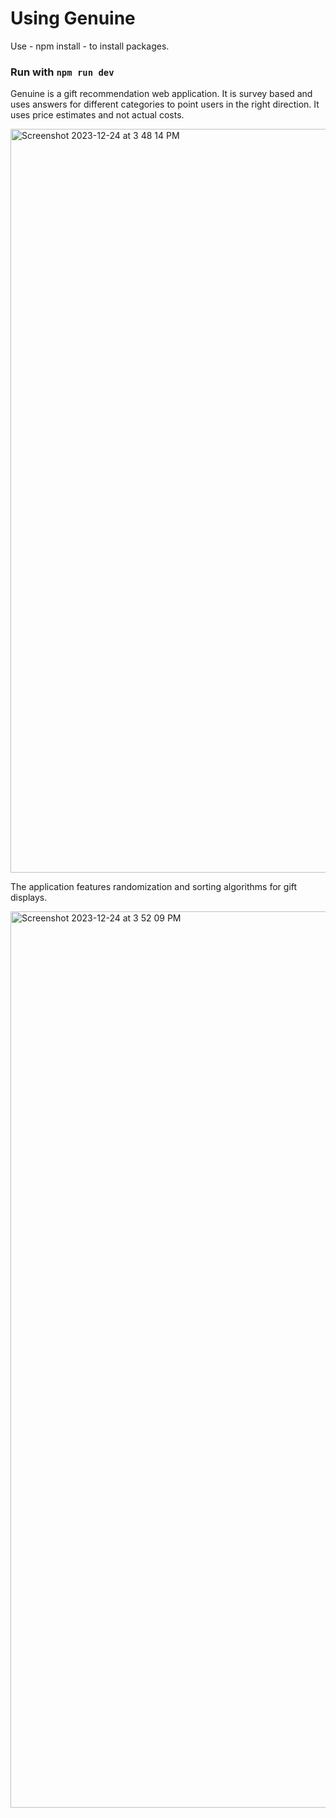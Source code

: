 # Using Genuine

Use - npm install - to install packages.

### Run with `npm run dev`

Genuine is a gift recommendation web application.
It is survey based and uses answers for different categories to point users in the right direction.
It uses price estimates and not actual costs.


<img width="1190" alt="Screenshot 2023-12-24 at 3 48 14 PM" src="https://github.com/dimeji-code/Genuine/assets/34945097/aa1649a0-1db3-444e-8abb-cef998437d11">

The application features randomization and sorting algorithms for gift displays.

<img width="1434" alt="Screenshot 2023-12-24 at 3 52 09 PM" src="https://github.com/dimeji-code/Genuine/assets/34945097/96198fbb-1c80-40f4-8996-d01f0055f7bf">
